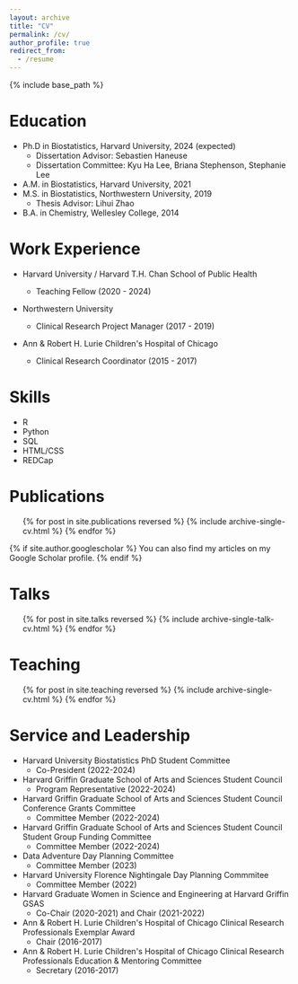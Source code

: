 ```yaml
---
layout: archive
title: "CV"
permalink: /cv/
author_profile: true
redirect_from:
  - /resume
---
```


{% include base_path %}

Education
======
* Ph.D in Biostatistics, Harvard University, 2024 (expected)
  * Dissertation Advisor: Sebastien Haneuse
  * Dissertation Committee: Kyu Ha Lee, Briana Stephenson, Stephanie Lee
* A.M. in Biostatistics, Harvard University, 2021
* M.S. in Biostatistics, Northwestern University, 2019
  * Thesis Advisor: Lihui Zhao  
* B.A. in Chemistry, Wellesley College, 2014

Work Experience
======
* Harvard University / Harvard T.H. Chan School of Public Health
  * Teaching Fellow (2020 - 2024)

* Northwestern University 
  * Clinical Research Project Manager (2017 - 2019)
  
* Ann & Robert H. Lurie Children's Hospital of Chicago
  * Clinical Research Coordinator (2015 - 2017)
  
Skills
======
* R
* Python
* SQL
* HTML/CSS
* REDCap

Publications
======
  <ul>{% for post in site.publications reversed %}
    {% include archive-single-cv.html %}
  {% endfor %}</ul>

  {% if site.author.googlescholar %}
  You can also find my articles on my Google Scholar profile.
  {% endif %}
  
Talks
======
  <ul>{% for post in site.talks reversed %}
    {% include archive-single-talk-cv.html  %}
  {% endfor %}</ul>
  
Teaching
======
  <ul>{% for post in site.teaching reversed %}
    {% include archive-single-cv.html %}
  {% endfor %}</ul>
  
Service and Leadership
======
* Harvard University Biostatistics PhD Student Committee
  * Co-President (2022-2024)  
* Harvard Griffin Graduate School of Arts and Sciences Student Council
  * Program Representative (2022-2024)  
* Harvard Griffin Graduate School of Arts and Sciences Student Council Conference Grants Committee
  * Committee Member (2022-2024)  
* Harvard Griffin Graduate School of Arts and Sciences Student Council Student Group Funding Committee
  * Committee Member (2022-2024)
* Data Adventure Day Planning Committee
  * Committee Member (2023)  
* Harvard University Florence Nightingale Day Planning Commmitee
  * Committee Member (2022)  
* Harvard Graduate Women in Science and Engineering at Harvard Griffin GSAS
  * Co-Chair (2020-2021) and Chair (2021-2022)
* Ann & Robert H. Lurie Children's Hospital of Chicago Clinical Research Professionals Exemplar Award
  * Chair (2016-2017)  
* Ann & Robert H. Lurie Children's Hospital of Chicago Clinical Research Professionals Education & Mentoring Committee
  * Secretary (2016-2017)
